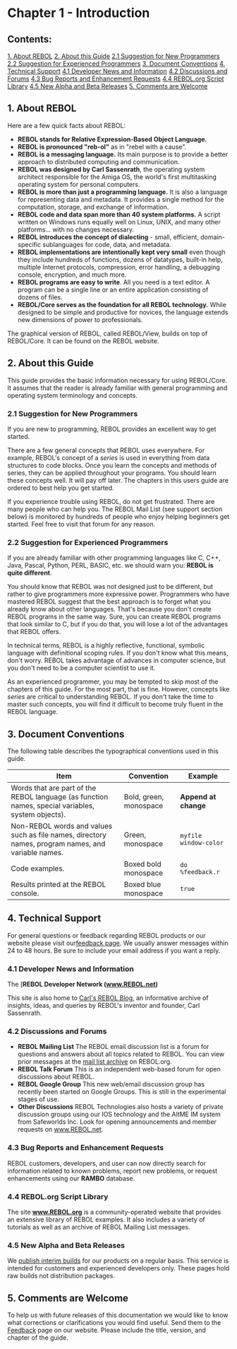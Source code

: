 # Chapter 1 - Introduction

## Contents:

[1. About REBOL](#section-1)
[2. About this Guide](#section-2)
  [2.1 Suggestion for New Programmers](#section-2.1)
  [2.2 Suggestion for Experienced Programmers](#section-2.2)
[3. Document Conventions](#section-3)
[4. Technical Support](#section-4)
  [4.1 Developer News and Information](#section-4.1)
  [4.2 Discussions and Forums](#section-4.2)
  [4.3 Bug Reports and Enhancement Requests](#section-4.3)
  [4.4 REBOL.org Script Library](#section-4.4)
  [4.5 New Alpha and Beta Releases](#section-4.5)
[5. Comments are Welcome](#section-5)

## 1. About REBOL

Here are a few quick facts about REBOL:

- **REBOL stands for Relative Expression-Based Object Language.**
- **REBOL is pronounced "reb-ol"** as in "rebel with a cause".
- **REBOL is a messaging language.** Its main purpose is to provide a better approach to distributed computing and communication.
- **REBOL was designed by Carl Sassenrath**, the operating system architect responsible for the Amiga OS, the world's first multitasking operating system for personal computers.
- **REBOL is more than just a programming language.** It is also a language for representing data and metadata. It provides a single method for the computation, storage, and exchange of information.
- **REBOL code and data span more than 40 system platforms.** A script written on Windows runs equally well on Linux, UNIX, and many other platforms... with no changes necessary.
- **REBOL introduces the concept of dialecting** - small, efficient, domain-specific sublanguages for code, data, and metadata.
- **REBOL implementations are intentionally kept very small** even though they include hundreds of functions, dozens of datatypes, built-in help, multiple Internet protocols, compression, error handling, a debugging console, encryption, and much more.
- **REBOL programs are easy to write**. All you need is a text editor. A program can be a single line or an entire application consisting of dozens of files.
- **REBOL/Core serves as the foundation for all REBOL technology.** While designed to be simple and productive for novices, the language extends new dimensions of power to professionals.

The graphical version of REBOL, called REBOL/View, builds on top of REBOL/Core. It can be found on the REBOL website.

## 2. About this Guide

This guide provides the basic information necessary for using REBOL/Core. It assumes that the reader is already familiar with general programming and operating system terminology and concepts.

### 2.1 Suggestion for New Programmers

If you are new to programming, REBOL provides an excellent way to get started.

There are a few general concepts that REBOL uses everywhere. For example, REBOL's concept of a *series* is used in everything from data structures to code blocks. Once you learn the concepts and methods of series, they can be applied throughout your programs. You should learn these concepts well. It will pay off later. The chapters in this users guide are ordered to best help you get started.

If you experience trouble using REBOL, do not get frustrated. There are many people who can help you. The REBOL Mail List (see support section below) is monitored by hundreds of people who enjoy helping beginners get started. Feel free to visit that forum for any reason.

### 2.2 Suggestion for Experienced Programmers

If you are already familiar with other programming languages like C, C++, Java, Pascal, Python, PERL, BASIC, etc. we should warn you: **REBOL is quite different**.

You should know that REBOL was not designed just to be different, but rather to give programmers more expressive power. Programmers who have mastered REBOL suggest that the best approach is to forget what you already know about other languages. That's because you don't create REBOL programs in the same way. Sure, you can create REBOL programs that look similar to C, but if you do that, you will lose a lot of the advantages that REBOL offers.

In technical terms, REBOL is a highly reflective, functional, symbolic language with definitional scoping rules. If you don't know what this means, don't worry. REBOL takes advantage of advances in computer science, but you don't need to be a computer scientist to use it.

As an experienced programmer, you may be tempted to skip most of the chapters of this guide. For the most part, that is fine. However, concepts like *series* are critical to understanding REBOL. If you don't take the time to master such concepts, you will find it difficult to become truly fluent in the REBOL language.

## 3. Document Conventions

The following table describes the typographical conventions used in this guide.

| Item                                     | Convention             | Example                      |
| ---------------------------------------- | ---------------------- | ---------------------------- |
| Words that are part of the REBOL language (as function names, special variables, system objects). | Bold, green, monospace | **Append** **at** **change** |
| Non-REBOL words and values such as file names, directory names, program names, and variable names. | Green, monospace       | `myfile` `window-color`      |
| Code examples.                           | Boxed bold monospace   | `do %feedback.r`             |
| Results printed at the REBOL console.    | Boxed blue monospace   | `true`                       |

## 4. Technical Support

For general questions or feedback regarding REBOL products or our website please visit our[feedback page](http://www.rebol.com/feedback.html). We usually answer messages within 24 to 48 hours. Be sure to include your email address if you want a reply.

### 4.1 Developer News and Information

The [**REBOL Developer Network (www.REBOL.net)**

This site is also home to [Carl's REBOL Blog](http://www.rebol.net/cgi-bin/blog.r), an informative archive of insights, ideas, and queries by REBOL's inventor and founder, Carl Sassenrath.

### 4.2 Discussions and Forums

- **REBOL Mailing List**
  The REBOL email discussion list is a forum for questions and answers about all topics related to REBOL. You can view prior messages at the [mail list archive](http://www.rebol.org/cgi-bin/cgiwrap/rebol/ml-date-index.r) on REBOL.org.
- **REBOL Talk Forum**
  This is an independent web-based forum for open discussions about REBOL.
- **REBOL Google Group**
  This new web/email discussion group has recently been started on Google Groups. This is still in the experimental stages of use.
- **Other Discussions**
  REBOL Technologies also hosts a variety of private discussion groups using our IOS technology and the AltME IM system from Safeworlds Inc. Look for opening announcements and member requests on www.REBOL.net.

### 4.3 Bug Reports and Enhancement Requests

REBOL customers, developers, and user can now directly search for information related to known problems, report new problems, or request enhancements using our **RAMBO** database.

### 4.4 REBOL.org Script Library

The site **www.REBOL.org** is a community-operated website that provides an extensive library of REBOL examples. It also includes a variety of tutorials as well as an archive of REBOL Mailing List messages.

### 4.5 New Alpha and Beta Releases

We [publish interim builds](http://www.rebol.net/builds/) for our products on a regular basis. This service is intended for customers and experienced developers only. These pages hold raw builds not distribution packages.

## 5. Comments are Welcome

To help us with future releases of this documentation we would like to know what corrections or clarifications you would find useful. Send them to the [Feedback](http://www.rebol.com/feedback.html) page on our website. Please include the title, version, and chapter of the guide.